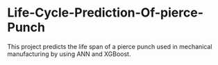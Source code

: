 # Life-Cycle-Prediction-Of-pierce-Punch
This project predicts the life span of a pierce punch used in mechanical manufacturing by using ANN and XGBoost.
